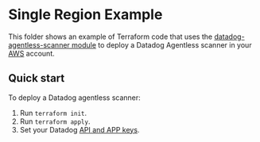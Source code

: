 # Single Region Example

This folder shows an example of Terraform code that uses the [datadog-agentless-scanner module](https://github.com/Datadog/terraform-module-datadog-agentless-scanner) to deploy a Datadog Agentless scanner in your [AWS](https://aws.amazon.com/) account.

## Quick start

To deploy a Datadog agentless scanner:

1. Run `terraform init`.
1. Run `terraform apply`.
1. Set your Datadog [API and APP keys](https://docs.datadoghq.com/account_management/api-app-keys/).
